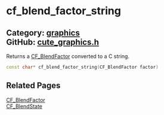 # cf_blend_factor_string

Category: [graphics](https://github.com/RandyGaul/cute_framework/blob/master/docs/api_reference?id=graphics)  
GitHub: [cute_graphics.h](https://github.com/RandyGaul/cute_framework/blob/master/include/cute_graphics.h)  
---

Returns a [CF_BlendFactor](https://github.com/RandyGaul/cute_framework/blob/master/docs/graphics/cf_blendfactor.md) converted to a C string.

```cpp
const char* cf_blend_factor_string(CF_BlendFactor factor)
```

## Related Pages

[CF_BlendFactor](https://github.com/RandyGaul/cute_framework/blob/master/docs/graphics/cf_blendfactor.md)  
[CF_BlendState](https://github.com/RandyGaul/cute_framework/blob/master/docs/graphics/cf_blendstate.md)  
